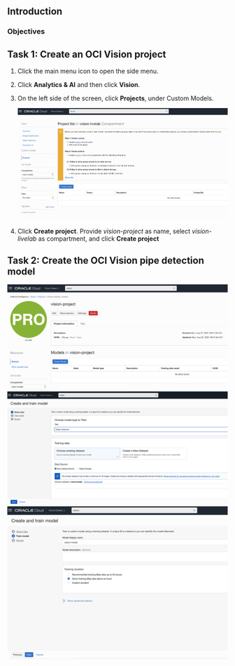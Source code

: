 ## Introduction

### Objectives

## Task 1: Create an OCI Vision project

1. Click the main menu icon to open the side menu.
2. Click **Analytics & AI** and then click **Vision**.
3. On the left side of the screen, click **Projects**, under Custom Models.

   ![Creation of OCI Vision project](../images/create_project.png)

4. Click **Create project**. Provide *vision-project* as name, select *vision-livelab* as compartment, and click **Create project**

## Task 2: Create the OCI Vision pipe detection model

   ![OCI Vision project details](../images/vision_project.png)
   ![Creation of OCI Vision model - 1](../images/create_model1.png)
   ![Creation of OCI Vision model - 2](../images/create_model2.png)